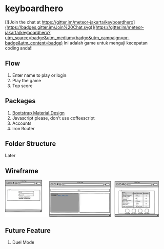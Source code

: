 # keyboardhero

[![Join the chat at https://gitter.im/meteor-jakarta/keyboardhero](https://badges.gitter.im/Join%20Chat.svg)](https://gitter.im/meteor-jakarta/keyboardhero?utm_source=badge&utm_medium=badge&utm_campaign=pr-badge&utm_content=badge)
Ini adalah game untuk menguji kecepatan coding anda!!

## Flow
1. Enter name to play or login
2. Play the game
3. Top score

## Packages
1. [Bootstrap Material Design](https://atmospherejs.com/fezvrasta/bootstrap-material-design)
2. Javascript please, don't use coffeescript
3. Accounts
4. Iron Router

## Folder Structure
Later

## Wireframe
![keyboardhero](keyboardhero.png)

## Future Feature
1. Duel Mode
